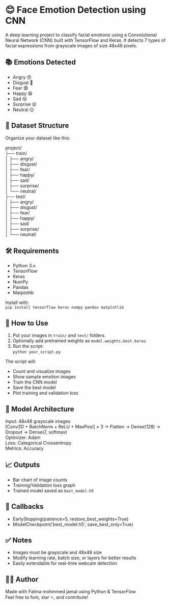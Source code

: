 # 😊 Face Emotion Detection using CNN

A deep learning project to classify facial emotions using a Convolutional Neural Network (CNN) built with TensorFlow and Keras. It detects 7 types of facial expressions from grayscale images of size 48x48 pixels.

## 📚 Emotions Detected
- Angry 😠
- Disgust 🤢
- Fear 😨
- Happy 😄
- Sad 😢
- Surprise 😲
- Neutral 😐

## 🧾 Dataset Structure
Organize your dataset like this:

project/  
├── train/  
│   ├── angry/  
│   ├── disgust/  
│   ├── fear/  
│   ├── happy/  
│   ├── sad/  
│   ├── surprise/  
│   └── neutral/  
├── test/  
│   ├── angry/  
│   ├── disgust/  
│   ├── fear/  
│   ├── happy/  
│   ├── sad/  
│   ├── surprise/  
│   └── neutral/

## 🛠️ Requirements
- Python 3.x  
- TensorFlow  
- Keras  
- NumPy  
- Pandas  
- Matplotlib  

Install with:  
`pip install tensorflow keras numpy pandas matplotlib`

## 🚀 How to Use
1. Put your images in `train/` and `test/` folders.
2. Optionally add pretrained weights as `model.weights.best.keras`.
3. Run the script:  
`python your_script.py`

The script will:
- Count and visualize images
- Show sample emotion images
- Train the CNN model
- Save the best model
- Plot training and validation loss

## 🧠 Model Architecture
Input: 48x48 grayscale images  
[Conv2D + BatchNorm + ReLU + MaxPool] × 3 → Flatten → Dense(128) → Dropout → Dense(7, softmax)  
Optimizer: Adam  
Loss: Categorical Crossentropy  
Metrics: Accuracy  

## 📈 Outputs
- Bar chart of image counts
- Training/Validation loss graph
- Trained model saved as `best_model.h5`

## 🔁 Callbacks
- EarlyStopping(patience=5, restore_best_weights=True)  
- ModelCheckpoint('best_model.h5', save_best_only=True)

## ✅ Notes
- Images must be grayscale and 48x48 size  
- Modify learning rate, batch size, or layers for better results  
- Easily extendable for real-time webcam detection

## 👨‍💻 Author
Made with Fatma mohmmed jamal using Python & TensorFlow  
Feel free to fork, star ⭐, and contribute!
